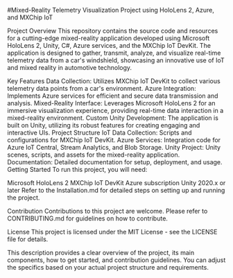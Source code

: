 #Mixed-Reality Telemetry Visualization Project using HoloLens 2, Azure, and MXChip IoT

Project Overview
This repository contains the source code and resources for a cutting-edge mixed-reality application developed using Microsoft HoloLens 2, Unity, C#, Azure services, and the MXChip IoT DevKit. The application is designed to gather, transmit, analyze, and visualize real-time telemetry data from a car's windshield, showcasing an innovative use of IoT and mixed reality in automotive technology.

Key Features
Data Collection: Utilizes MXChip IoT DevKit to collect various telemetry data points from a car's environment.
Azure Integration: Implements Azure services for efficient and secure data transmission and analysis.
Mixed-Reality Interface: Leverages Microsoft HoloLens 2 for an immersive visualization experience, providing real-time data interaction in a mixed-reality environment.
Custom Unity Development: The application is built on Unity, utilizing its robust features for creating engaging and interactive UIs.
Project Structure
IoT Data Collection: Scripts and configurations for MXChip IoT DevKit.
Azure Services: Integration code for Azure IoT Central, Stream Analytics, and Blob Storage.
Unity Project: Unity scenes, scripts, and assets for the mixed-reality application.
Documentation: Detailed documentation for setup, deployment, and usage.
Getting Started
To run this project, you will need:

Microsoft HoloLens 2
MXChip IoT DevKit
Azure subscription
Unity 2020.x or later
Refer to the Installation.md for detailed steps on setting up and running the project.

Contribution
Contributions to this project are welcome. Please refer to CONTRIBUTING.md for guidelines on how to contribute.

License
This project is licensed under the MIT License - see the LICENSE file for details.

This description provides a clear overview of the project, its main components, how to get started, and contribution guidelines. You can adjust the specifics based on your actual project structure and requirements.
